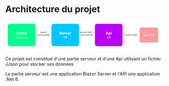 # Architecture du projet

![](imgs/architecture.png)

Ce projet est constitué d'une partie serveur et d'une Api utilisant un fichier JJson pour stocker ses données.

La partie serveur est une application Blazor Server et l'API une application .Net 6.